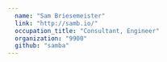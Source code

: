 ```yaml
---
  name: "Sam Briesemeister"
  link: "http://samb.io/"
  occupation_title: "Consultant, Engineer"
  organization: "9900"
  github: "samba"
---
```

